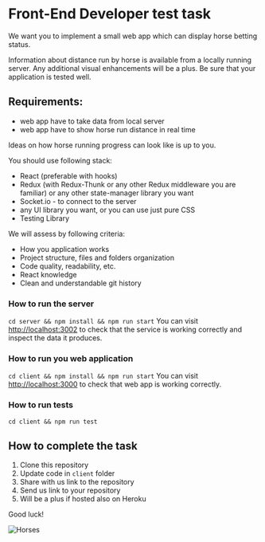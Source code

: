 # Front-End Developer test task
We want you to implement a small web app which can display horse betting status.

Information about distance run by horse is available from a locally running server.
Any additional visual enhancements will be a plus. 
Be sure that your application is tested well.

## Requirements:
- web app have to take data from local server
- web app have to show horse run distance in real time 

Ideas on how horse running progress can look like is up to you.

You should use following stack:
- React (preferable with hooks)
- Redux (with Redux-Thunk or any other Redux middleware you are familiar) or any other state-manager library you want
- Socket.io - to connect to the server
- any UI library you want, or you can use just pure CSS
- Testing Library

We will assess by following criteria:
- How you application works
- Project structure, files and folders organization
- Code quality, readability, etc.
- React knowledge
- Clean and understandable git history

### How to run the server
```cd server && npm install && npm run start```
You can visit [http://localhost:3002](http://localhost:3002) to check that the service is working correctly and inspect the data it produces.

### How to run you web application
```cd client && npm install && npm run start```
You can visit [http://localhost:3000](http://localhost:3000) to check that web app is working correctly.

### How to run tests
```cd client && npm run test```

## How to complete the task
1. Clone this repository
2. Update code in `client` folder
3. Share with us link to the repository
4. Send us link to your repository
5. Will be a plus if hosted also on Heroku

Good luck!

![Horses](https://raw.githubusercontent.com/zakhar-bozhok-jito/jun-frontend-test-task/main/horses.gif)